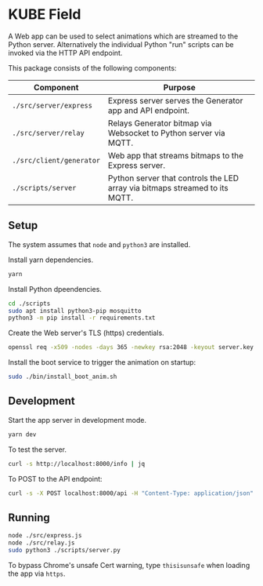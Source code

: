 # KUBE Field

A Web app can be used to select animations which are streamed to the Python server.
Alternatively the individual Python "run" scripts can be invoked via the HTTP API endpoint.

This package consists of the following components:

| Component                | Purpose                                                                     |
|--------------------------|-----------------------------------------------------------------------------|
| `./src/server/express`   | Express server serves the Generator app and API endpoint.                   |
| `./src/server/relay`     | Relays Generator bitmap via Websocket to Python server via MQTT.            |
| `./src/client/generator` | Web app that streams bitmaps to the Express server.                         |
| `./scripts/server`       | Python server that controls the LED array via bitmaps streamed to its MQTT. |

## Setup

The system assumes that `node` and `python3` are installed.

Install yarn dependencies.

```bash
yarn 
```

Install Python dpeendencies.

```bash
cd ./scripts
sudo apt install python3-pip mosquitto
python3 -m pip install -r requirements.txt
```

Create the Web server's TLS (https) credentials.

```bash
openssl req -x509 -nodes -days 365 -newkey rsa:2048 -keyout server.key -out server.crt
```

Install the boot service to trigger the animation on startup:

```bash
sudo ./bin/install_boot_anim.sh
```

## Development

Start the app server in development mode.

```bash
yarn dev
```

To test the server.

```bash
curl -s http://localhost:8000/info | jq
```

To POST to the API endpoint:

```bash
curl -s -X POST localhost:8000/api -H "Content-Type: application/json" -d '{ "action": "test" }' | jq
```

## Running

```bash
node ./src/express.js
node ./src/relay.js
sudo python3 ./scripts/server.py
```

To bypass Chrome's unsafe Cert warning, type `thisisunsafe` when loading the app via `https`.
